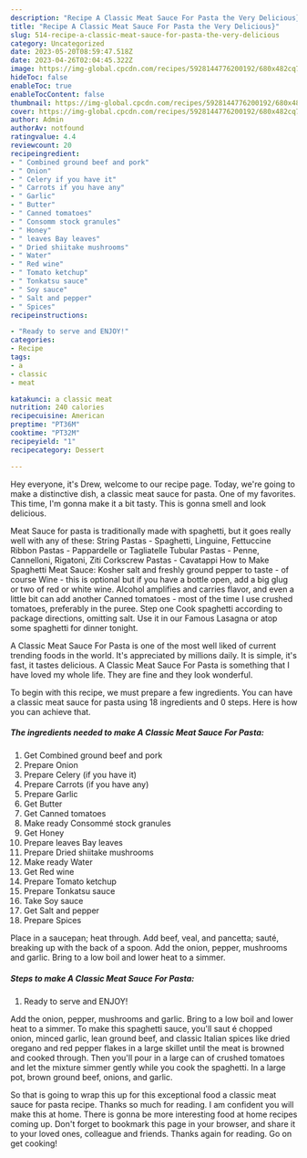 ```yaml
---
description: "Recipe A Classic Meat Sauce For Pasta the Very Delicious}"
title: "Recipe A Classic Meat Sauce For Pasta the Very Delicious}"
slug: 514-recipe-a-classic-meat-sauce-for-pasta-the-very-delicious
category: Uncategorized
date: 2023-05-20T08:59:47.518Z
date: 2023-04-26T02:04:45.322Z
image: https://img-global.cpcdn.com/recipes/5928144776200192/680x482cq70/a-classic-meat-sauce-for-pasta-recipe-main-photo.jpg
hideToc: false
enableToc: true
enableTocContent: false
thumbnail: https://img-global.cpcdn.com/recipes/5928144776200192/680x482cq70/a-classic-meat-sauce-for-pasta-recipe-main-photo.jpg
cover: https://img-global.cpcdn.com/recipes/5928144776200192/680x482cq70/a-classic-meat-sauce-for-pasta-recipe-main-photo.jpg
author: Admin
authorAv: notfound
ratingvalue: 4.4
reviewcount: 20
recipeingredient:
- " Combined ground beef and pork"
- " Onion"
- " Celery if you have it"
- " Carrots if you have any"
- " Garlic"
- " Butter"
- " Canned tomatoes"
- " Consomm stock granules"
- " Honey"
- " leaves Bay leaves"
- " Dried shiitake mushrooms"
- " Water"
- " Red wine"
- " Tomato ketchup"
- " Tonkatsu sauce"
- " Soy sauce"
- " Salt and pepper"
- " Spices"
recipeinstructions:

- "Ready to serve and ENJOY!"
categories:
- Recipe
tags:
- a
- classic
- meat

katakunci: a classic meat 
nutrition: 240 calories
recipecuisine: American
preptime: "PT36M"
cooktime: "PT32M"
recipeyield: "1"
recipecategory: Dessert

---
```



Hey everyone, it's Drew, welcome to our recipe page. Today, we're going to make a distinctive dish, a classic meat sauce for pasta. One of my favorites. This time, I'm gonna make it a bit tasty. This is gonna smell and look delicious.

Meat Sauce for pasta is traditionally made with spaghetti, but it goes really well with any of these: String Pastas - Spaghetti, Linguine, Fettuccine Ribbon Pastas - Pappardelle or Tagliatelle Tubular Pastas - Penne, Cannelloni, Rigatoni, Ziti Corkscrew Pastas - Cavatappi How to Make Spaghetti Meat Sauce: Kosher salt and freshly ground pepper to taste - of course Wine - this is optional but if you have a bottle open, add a big glug or two of red or white wine. Alcohol amplifies and carries flavor, and even a little bit can add another Canned tomatoes - most of the time I use crushed tomatoes, preferably in the puree. Step one Cook spaghetti according to package directions, omitting salt. Use it in our Famous Lasagna or atop some spaghetti for dinner tonight.

A Classic Meat Sauce For Pasta is one of the most well liked of current trending foods in the world. It's appreciated by millions daily. It is simple, it's fast, it tastes delicious. A Classic Meat Sauce For Pasta is something that I have loved my whole life. They are fine and they look wonderful.


To begin with this recipe, we must prepare a few ingredients. You can have a classic meat sauce for pasta using 18 ingredients and 0 steps. Here is how you can achieve that.

<!--inarticleads1-->

##### The ingredients needed to make A Classic Meat Sauce For Pasta:

1. Get  Combined ground beef and pork
1. Prepare  Onion
1. Prepare  Celery (if you have it)
1. Prepare  Carrots (if you have any)
1. Prepare  Garlic
1. Get  Butter
1. Get  Canned tomatoes
1. Make ready  Consommé stock granules
1. Get  Honey
1. Prepare  leaves Bay leaves
1. Prepare  Dried shiitake mushrooms
1. Make ready  Water
1. Get  Red wine
1. Prepare  Tomato ketchup
1. Prepare  Tonkatsu sauce
1. Take  Soy sauce
1. Get  Salt and pepper
1. Prepare  Spices


Place in a saucepan; heat through. Add beef, veal, and pancetta; sauté, breaking up with the back of a spoon. Add the onion, pepper, mushrooms and garlic. Bring to a low boil and lower heat to a simmer. 

<!--inarticleads2-->

##### Steps to make A Classic Meat Sauce For Pasta:


1. Ready to serve and ENJOY!

Add the onion, pepper, mushrooms and garlic. Bring to a low boil and lower heat to a simmer. To make this spaghetti sauce, you&#39;ll saut é chopped onion, minced garlic, lean ground beef, and classic Italian spices like dried oregano and red pepper flakes in a large skillet until the meat is browned and cooked through. Then you&#39;ll pour in a large can of crushed tomatoes and let the mixture simmer gently while you cook the spaghetti. In a large pot, brown ground beef, onions, and garlic. 

So that is going to wrap this up for this exceptional food a classic meat sauce for pasta recipe. Thanks so much for reading. I am confident you will make this at home. There is gonna be more interesting food at home recipes coming up. Don't forget to bookmark this page in your browser, and share it to your loved ones, colleague and friends. Thanks again for reading. Go on get cooking!
